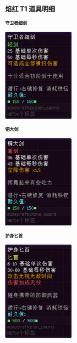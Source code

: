 ## 焰红 T1 道具明细

#### 守卫者细剑

![守卫者细剑](../../../../assets/images/inf-legacy/item/item_red_t1_guardSword.png)

#### 铜大剑

![铜大剑](../../../../assets/images/inf-legacy/item/item_red_t1_copperEpee.png)

#### 护身匕首

![护身匕首](../../../../assets/images/inf-legacy/item/item_red_t1_theDagger.png)
